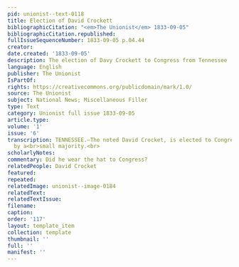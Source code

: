 ```yaml
---
pid: unionist--text-0118
title: Election of David Crockett
bibliographicCitation: "<em>The Unionist</em> 1833-09-05"
bibliographicCitation.republished: 
fullIssueSequenceNumber: 1833-09-05 p.04.44
creator: 
date.created: '1833-09-05'
description: The election of Davy Crockett to Congress from Tennessee
language: English
publisher: The Unionist
IsPartOf: 
rights: https://creativecommons.org/publicdomain/mark/1.0/
source: The Unionist
subject: National News; Miscellaneous Filler
type: Text
category: Unionist full issue 1833-09-05
article.type: 
volume: '1'
issue: '6'
transcription: TENNESSEE.—The noted David Crocket, is elected to Congress in his district,
  by a<br>small majority.<br>
scholarlyNotes: 
commentary: Did he wear the hat to Congress?
relatedPeople: David Crocket
featured: 
repeated: 
relatedImage: unionist--image-0184
relatedText: 
relatedTextIssue: 
filename: 
caption: 
order: '117'
layout: template_item
collection: template
thumbnail: ''
full: ''
manifest: ''
---
```

